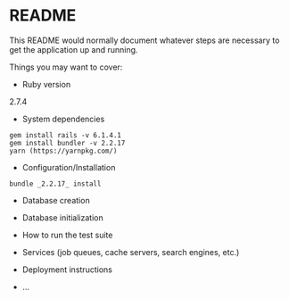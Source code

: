 # README

This README would normally document whatever steps are necessary to get the
application up and running.

Things you may want to cover:

* Ruby version

2.7.4

* System dependencies

```
gem install rails -v 6.1.4.1
gem install bundler -v 2.2.17
yarn (https://yarnpkg.com/)
````

* Configuration/Installation

```
bundle _2.2.17_ install
```

* Database creation

* Database initialization

* How to run the test suite

* Services (job queues, cache servers, search engines, etc.)

* Deployment instructions

* ...
